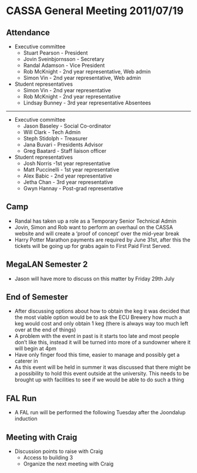 CASSA General Meeting 2011/07/19
================================
Attendance 
----------
* Executive committee 
    + Stuart Pearson - President
    + Jovin Sveinbjornsson - Secretary
    + Randal Adamson - Vice President	
	+ Rob McKnight - 2nd year representative, Web admin
	+ Simon Vin - 2nd year representative, Web admin
* Student representatives 
    + Simon Vin - 2nd year representative
	+ Rob McKnight - 2nd year representative
    + Lindsay Bunney - 3rd year representative
Absentees
---------
* Executive committee 
    + Jason Baseley - Social Co-ordinator
	+ Will Clark - Tech Admin
	+ Steph Stidolph - Treasurer
	+ Jana Buvari - Presidents Advisor
	+ Greg Baatard - Staff liaison officer 
* Student representatives 
    + Josh Norris -1st year representative 
	+ Matt Puccinelli - 1st year representative
	+ Alex Babic - 2nd year representative
	+ Jetha Chan - 3rd year representative
	+ Gwyn Hannay - Post-grad representative
	
Camp
----
* Randal has taken up a role as a Temporary Senior Technical Admin
* Jovin, Simon and Rob want to perform an overhaul on the CASSA website and will create a ‘proof of concept’ over the mid-year break
* Harry Potter Marathon payments are required by June 31st, after this the tickets will be going up for grabs again to First Paid First Served.

MegaLAN Semester 2
------------------
* Jason will have more to discuss on this matter by Friday 29th July

End of Semester
---------------
* After discussing options about how to obtain the keg it was decided that the most viable option would be to ask the ECU Brewery how much a keg would cost and only obtain 1 keg (there is always way too much left over at the end of things)
* A problem with the event in past is it starts too late and most people don’t like this, instead it will be turned into more of a sundowner where it will begin at 4pm
* Have only finger food this time, easier to manage and possibly get a caterer in
* As this event will be held in summer it was discussed that there might be a possibility to hold this event outside at the university. This needs to be brought up with facilities to see if we would be able to do such a thing

FAL Run
-------
* A FAL run will be performed the following Tuesday after the Joondalup induction

Meeting with Craig
------------------
* Discussion points to raise with Craig
	+ Access to building 3
	+ Organize the next meeting with Craig



